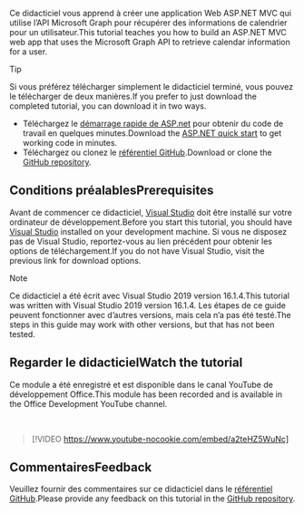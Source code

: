 <!-- markdownlint-disable MD002 MD041 -->

<span data-ttu-id="dbc1a-101">Ce didacticiel vous apprend à créer une application Web ASP.NET MVC qui utilise l’API Microsoft Graph pour récupérer des informations de calendrier pour un utilisateur.</span><span class="sxs-lookup"><span data-stu-id="dbc1a-101">This tutorial teaches you how to build an ASP.NET MVC web app that uses the Microsoft Graph API to retrieve calendar information for a user.</span></span>

> [!TIP]
> <span data-ttu-id="dbc1a-102">Si vous préférez télécharger simplement le didacticiel terminé, vous pouvez le télécharger de deux manières.</span><span class="sxs-lookup"><span data-stu-id="dbc1a-102">If you prefer to just download the completed tutorial, you can download it in two ways.</span></span>
>
> - <span data-ttu-id="dbc1a-103">Téléchargez le [démarrage rapide de ASP.net](https://developer.microsoft.com/graph/quick-start?platform=option-dotnet) pour obtenir du code de travail en quelques minutes.</span><span class="sxs-lookup"><span data-stu-id="dbc1a-103">Download the [ASP.NET quick start](https://developer.microsoft.com/graph/quick-start?platform=option-dotnet) to get working code in minutes.</span></span>
> - <span data-ttu-id="dbc1a-104">Téléchargez ou clonez le [référentiel GitHub](https://github.com/microsoftgraph/msgraph-training-aspnetmvcapp).</span><span class="sxs-lookup"><span data-stu-id="dbc1a-104">Download or clone the [GitHub repository](https://github.com/microsoftgraph/msgraph-training-aspnetmvcapp).</span></span>

## <a name="prerequisites"></a><span data-ttu-id="dbc1a-105">Conditions préalables</span><span class="sxs-lookup"><span data-stu-id="dbc1a-105">Prerequisites</span></span>

<span data-ttu-id="dbc1a-106">Avant de commencer ce didacticiel, [Visual Studio](https://visualstudio.microsoft.com/vs/) doit être installé sur votre ordinateur de développement.</span><span class="sxs-lookup"><span data-stu-id="dbc1a-106">Before you start this tutorial, you should have [Visual Studio](https://visualstudio.microsoft.com/vs/) installed on your development machine.</span></span> <span data-ttu-id="dbc1a-107">Si vous ne disposez pas de Visual Studio, reportez-vous au lien précédent pour obtenir les options de téléchargement.</span><span class="sxs-lookup"><span data-stu-id="dbc1a-107">If you do not have Visual Studio, visit the previous link for download options.</span></span>

> [!NOTE]
> <span data-ttu-id="dbc1a-108">Ce didacticiel a été écrit avec Visual Studio 2019 version 16.1.4.</span><span class="sxs-lookup"><span data-stu-id="dbc1a-108">This tutorial was written with Visual Studio 2019 version 16.1.4.</span></span> <span data-ttu-id="dbc1a-109">Les étapes de ce guide peuvent fonctionner avec d’autres versions, mais cela n’a pas été testé.</span><span class="sxs-lookup"><span data-stu-id="dbc1a-109">The steps in this guide may work with other versions, but that has not been tested.</span></span>

## <a name="watch-the-tutorial"></a><span data-ttu-id="dbc1a-110">Regarder le didacticiel</span><span class="sxs-lookup"><span data-stu-id="dbc1a-110">Watch the tutorial</span></span>

<span data-ttu-id="dbc1a-111">Ce module a été enregistré et est disponible dans le canal YouTube de développement Office.</span><span class="sxs-lookup"><span data-stu-id="dbc1a-111">This module has been recorded and is available in the Office Development YouTube channel.</span></span>

<!-- markdownlint-disable MD033 MD034 -->
<br/>

> [!VIDEO https://www.youtube-nocookie.com/embed/a2teHZ5WuNc]
<!-- markdownlint-enable MD033 MD034 -->

## <a name="feedback"></a><span data-ttu-id="dbc1a-112">Commentaires</span><span class="sxs-lookup"><span data-stu-id="dbc1a-112">Feedback</span></span>

<span data-ttu-id="dbc1a-113">Veuillez fournir des commentaires sur ce didacticiel dans le [référentiel GitHub](https://github.com/microsoftgraph/msgraph-training-aspnetmvcapp).</span><span class="sxs-lookup"><span data-stu-id="dbc1a-113">Please provide any feedback on this tutorial in the [GitHub repository](https://github.com/microsoftgraph/msgraph-training-aspnetmvcapp).</span></span>
